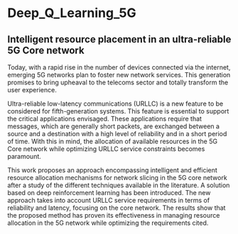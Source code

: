 # Deep_Q_Learning_5G
##  Intelligent resource placement in an ultra-reliable 5G Core network

Today, with a rapid rise in the number of devices connected via the internet, emerging 5G networks plan to foster new network services. This generation promises to bring upheaval to the telecoms sector and totally transform the user experience.


Ultra-reliable low-latency communications (URLLC) is a new feature to be considered for fifth-generation systems. This feature is essential to support the critical applications envisaged. These applications require that messages, which are generally short packets, are exchanged between a source and a destination with a high level of reliability and in a short period of time.  With this in mind, the allocation of available resources in the 5G Core network while optimizing URLLC service constraints becomes paramount. 


This work proposes an approach encompassing intelligent and efficient resource allocation mechanisms for network slicing in the 5G core network after a study of the different techniques available in the literature. A solution based on deep reinforcement learning has been introduced. The new approach takes into account URLLC service requirements in terms of reliability and latency, focusing on the core network. The results show that the proposed method has proven its effectiveness in managing resource allocation in the 5G network while optimizing the requirements cited.
